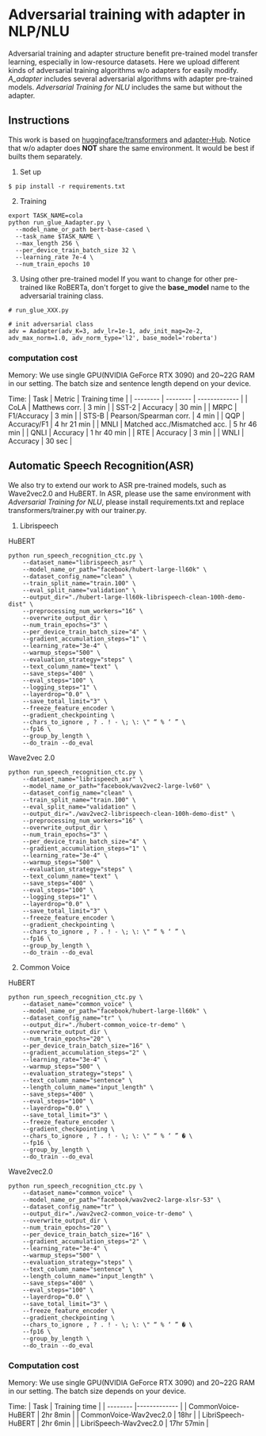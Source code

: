 # Adversarial training with adapter in NLP/NLU

Adversarial training and adapter structure benefit pre-trained model transfer learning, especially in low-resource datasets. Here we upload different kinds of adversarial training algorithms w/o adapters for easily modify. *A_adapter* includes several adversarial algorithms with adapter pre-trained models. *Adversarial Training for NLU* includes the same but without the adapter.

## Instructions
This work is based on [huggingface/transformers](https://github.com/huggingface/transformers) and [adapter-Hub](https://github.com/adapter-hub/adapter-transformers).
Notice that w/o adapter does **NOT** share the same environment. It would be best if builts them separately.

1. Set up
```
$ pip install -r requirements.txt
```
2. Training
```
export TASK_NAME=cola
python run_glue_Aadapter.py \
  --model_name_or_path bert-base-cased \
  --task_name $TASK_NAME \
  --max_length 256 \
  --per_device_train_batch_size 32 \
  --learning_rate 7e-4 \
  --num_train_epochs 10
```
3. Using other pre-trained model
If you want to change for other pre-trained like RoBERTa, don't forget to give the **base_model** name to the adversarial training class.
```
# run_glue_XXX.py

# init adversarial class
adv = Aadapter(adv_K=3, adv_lr=1e-1, adv_init_mag=2e-2, adv_max_norm=1.0, adv_norm_type='l2', base_model='roberta')
```

### computation cost
Memory:
We use single GPU(NVIDIA GeForce RTX 3090) and 20~22G RAM in our setting. The batch size and sentence length depend on your device.

Time:
|   Task   |  Metric  | Training time |
| -------- | -------- | ------------- |
|   CoLA   | Matthews corr. | 3 min |
|   SST-2  | Accuracy | 30 min |
|   MRPC   | F1/Accuracy | 3 min |
|   STS-B  | Pearson/Spearman corr. | 4 min |
|   QQP    | Accuracy/F1 | 4 hr 21 min |
|   MNLI   | Matched acc./Mismatched acc. | 5 hr 46 min |
|   QNLI   | Accuracy | 1 hr 40 min |
|   RTE    | Accuracy | 3 min |
|   WNLI   | Accuracy | 30 sec |


## Automatic Speech Recognition(ASR)
We also try to extend our work to ASR pre-trained models, such as Wave2vec2.0 and HuBERT.
In ASR, please use the same environment with *Adversarial Training for NLU*, please install requirements.txt and replace transformers/trainer.py with our trainer.py.

1. Librispeech

HuBERT
```
python run_speech_recognition_ctc.py \
	--dataset_name="librispeech_asr" \
	--model_name_or_path="facebook/hubert-large-ll60k" \
	--dataset_config_name="clean" \
	--train_split_name="train.100" \
	--eval_split_name="validation" \
	--output_dir="./hubert-large-ll60k-librispeech-clean-100h-demo-dist" \
	--preprocessing_num_workers="16" \
	--overwrite_output_dir \
	--num_train_epochs="3" \
	--per_device_train_batch_size="4" \
	--gradient_accumulation_steps="1" \
	--learning_rate="3e-4" \
	--warmup_steps="500" \
	--evaluation_strategy="steps" \
	--text_column_name="text" \
	--save_steps="400" \
	--eval_steps="100" \
	--logging_steps="1" \
	--layerdrop="0.0" \
	--save_total_limit="3" \
	--freeze_feature_encoder \
	--gradient_checkpointing \
	--chars_to_ignore , ? . ! - \; \: \" “ % ‘ ” \
	--fp16 \
	--group_by_length \
	--do_train --do_eval
```
Wave2vec 2.0
```
python run_speech_recognition_ctc.py \
	--dataset_name="librispeech_asr" \
	--model_name_or_path="facebook/wav2vec2-large-lv60" \
	--dataset_config_name="clean" \
	--train_split_name="train.100" \
	--eval_split_name="validation" \
	--output_dir="./wav2vec2-librispeech-clean-100h-demo-dist" \
	--preprocessing_num_workers="16" \
	--overwrite_output_dir \
	--num_train_epochs="3" \
	--per_device_train_batch_size="4" \
	--gradient_accumulation_steps="1" \
	--learning_rate="3e-4" \
	--warmup_steps="500" \
	--evaluation_strategy="steps" \
	--text_column_name="text" \
	--save_steps="400" \
	--eval_steps="100" \
	--logging_steps="1" \
	--layerdrop="0.0" \
	--save_total_limit="3" \
	--freeze_feature_encoder \
	--gradient_checkpointing \
	--chars_to_ignore , ? . ! - \; \: \" “ % ‘ ” \
	--fp16 \
	--group_by_length \
	--do_train --do_eval
```
2. Common Voice

HuBERT
```
python run_speech_recognition_ctc.py \
	--dataset_name="common_voice" \
	--model_name_or_path="facebook/hubert-large-ll60k" \
	--dataset_config_name="tr" \
	--output_dir="./hubert-common_voice-tr-demo" \
	--overwrite_output_dir \
	--num_train_epochs="20" \
	--per_device_train_batch_size="16" \
	--gradient_accumulation_steps="2" \
	--learning_rate="3e-4" \
	--warmup_steps="500" \
	--evaluation_strategy="steps" \
	--text_column_name="sentence" \
	--length_column_name="input_length" \
	--save_steps="400" \
	--eval_steps="100" \
	--layerdrop="0.0" \
	--save_total_limit="3" \
	--freeze_feature_encoder \
	--gradient_checkpointing \
	--chars_to_ignore , ? . ! - \; \: \" “ % ‘ ” � \
	--fp16 \
	--group_by_length \
	--do_train --do_eval 
```
Wave2vec2.0
```
python run_speech_recognition_ctc.py \
	--dataset_name="common_voice" \
	--model_name_or_path="facebook/wav2vec2-large-xlsr-53" \
	--dataset_config_name="tr" \
	--output_dir="./wav2vec2-common_voice-tr-demo" \
	--overwrite_output_dir \
	--num_train_epochs="20" \
	--per_device_train_batch_size="16" \
	--gradient_accumulation_steps="2" \
	--learning_rate="3e-4" \
	--warmup_steps="500" \
	--evaluation_strategy="steps" \
	--text_column_name="sentence" \
	--length_column_name="input_length" \
	--save_steps="400" \
	--eval_steps="100" \
	--layerdrop="0.0" \
	--save_total_limit="3" \
	--freeze_feature_encoder \
	--gradient_checkpointing \
	--chars_to_ignore , ? . ! - \; \: \" “ % ‘ ” � \
	--fp16 \
	--group_by_length \
	--do_train --do_eval 
```

### Computation cost
Memory:
We use single GPU(NVIDIA GeForce RTX 3090) and 20~22G RAM in our setting. The batch size depends on your device.

Time:
|   Task   | Training time |
| -------- |------------- |
|   CommonVoice-HuBERT   | 2hr 8min |
|   CommonVoice-Wav2vec2.0  | 18hr |
|   LibriSpeech-HuBERT   | 2hr 6min |
|   LibriSpeech-Wav2vec2.0  | 17hr 57min |
